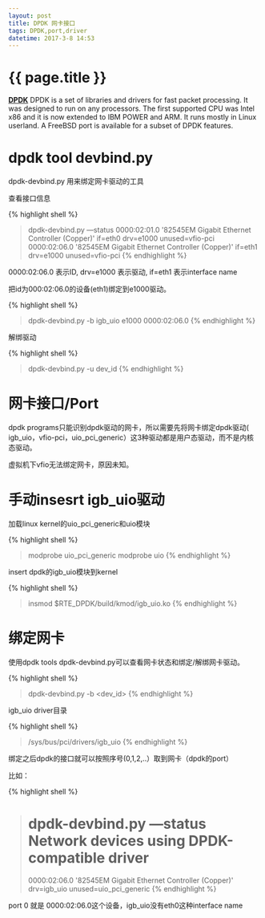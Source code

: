 ```yaml
---
layout: post
title: DPDK 网卡接口
tags: DPDK,port,driver
datetime: 2017-3-8 14:53
---
```


{{ page.title }}
================
<a href="http://dpdk.org"><strong>DPDK</strong></a>
DPDK is a set of libraries and drivers for fast packet processing. It was designed to run on any processors. The first supported CPU was Intel x86 and it is now extended to IBM POWER and ARM. It runs mostly in Linux userland. A FreeBSD port is available for a subset of DPDK features.

# dpdk tool devbind.py

dpdk-devbind.py
用来绑定网卡驱动的工具

查看接口信息

{% highlight shell %}
> dpdk-devbind.py —status
> 0000:02:01.0 '82545EM Gigabit Ethernet Controller (Copper)' if=eth0 drv=e1000 unused=vfio-pci
> 0000:02:06.0 '82545EM Gigabit Ethernet Controller (Copper)' if=eth1 drv=e1000 unused=vfio-pci
{% endhighlight %}

0000:02:06.0 表示ID, drv=e1000 表示驱动, if=eth1 表示interface name

把id为000:02:06.0的设备(eth1)绑定到e1000驱动。

{% highlight shell %}
> dpdk-devbind.py -b igb_uio e1000 0000:02:06.0
{% endhighlight %}

解绑驱动

{% highlight shell %}
> dpdk-devbind.py -u dev_id
{% endhighlight %}


# 网卡接口/Port
dpdk programs只能识别dpdk驱动的网卡，所以需要先将网卡绑定dpdk驱动( igb_uio，vfio-pci，uio_pci_generic）这3种驱动都是用户态驱动，而不是内核态驱动。

虚拟机下vfio无法绑定网卡，原因未知。

# 手动insesrt igb_uio驱动
加载linux kernel的uio_pci_generic和uio模块

{% highlight shell %}
> modprobe uio_pci_generic
> modprobe uio
{% endhighlight %}

insert dpdk的igb_uio模块到kernel

{% highlight shell %}
> insmod $RTE_DPDK/build/kmod/igb_uio.ko
{% endhighlight %}

# 绑定网卡
使用dpdk tools dpdk-devbind.py可以查看网卡状态和绑定/解绑网卡驱动。

{% highlight shell %}
> dpdk-devbind.py -b <driver> <dev_id>
{% endhighlight %}

igb_uio driver目录

{% highlight shell %}
> /sys/bus/pci/drivers/igb_uio
{% endhighlight %}

绑定之后dpdk的接口就可以按照序号(0,1,2,..）取到网卡（dpdk的port）

比如：

{% highlight shell %}
> dpdk-devbind.py —status
> Network devices using DPDK-compatible driver
> ============================================
> 0000:02:06.0 '82545EM Gigabit Ethernet Controller (Copper)' drv=igb_uio unused=uio_pci_generic
{% endhighlight %}

port 0 就是 0000:02:06.0这个设备，igb_uio没有eth0这种interface name